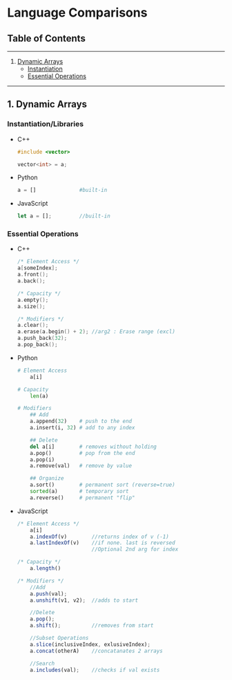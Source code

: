 # Language Comparisons

## Table of Contents
---
1. [Dynamic Arrays](#1)
    - [Instantiation](#1-a)
    - [Essential Operations](#1-b)

---

<div id='1'/>

## 1. Dynamic Arrays

<div id='1-a'/>

### Instantiation/Libraries
- C++
    ```c++
    #include <vector>

    vector<int> = a;
    ```
- Python
    ```python
    a = []              #built-in
    ```
- JavaScript
    ```js
    let a = [];         //built-in
    ```

<div id='1-b' />

### Essential Operations
- C++
    ```c++
    /* Element Access */
    a[someIndex];
    a.front();
    a.back();

    /* Capacity */
    a.empty();
    a.size();

    /* Modifiers */
    a.clear();
    a.erase(a.begin() + 2); //arg2 : Erase range (excl)
    a.push_back(32);
    a.pop_back();
    ```
- Python
    ```python
    # Element Access
        a[i]

    # Capacity
        len(a)

    # Modifiers
        ## Add
        a.append(32)    # push to the end
        a.insert(i, 32) # add to any index

        ## Delete
        del a[i]        # removes without holding
        a.pop()         # pop from the end
        a.pop(i)
        a.remove(val)   # remove by value

        ## Organize
        a.sort()        # permanent sort (reverse=true)        
        sorted(a)       # temporary sort
        a.reverse()     # permanent "flip"

    ```
- JavaScript
    ```js
    /* Element Access */
        a[i]
        a.indexOf(v)        //returns index of v (-1)
        a.lastIndexOf(v)    //if none. last is reversed
                            //Optional 2nd arg for index

    /* Capacity */
        a.length()

    /* Modifiers */
        //Add
        a.push(val);
        a.unshift(v1, v2);  //adds to start

        //Delete
        a.pop();
        a.shift();          //removes from start

        //Subset Operations
        a.slice(inclusiveIndex, exlusiveIndex);
        a.concat(otherA)    //concatanates 2 arrays

        //Search
        a.includes(val);    //checks if val exists
    ```